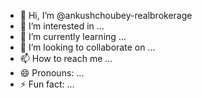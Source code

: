 - 👋 Hi, I’m @ankushchoubey-realbrokerage
- 👀 I’m interested in ...
- 🌱 I’m currently learning ...
- 💞️ I’m looking to collaborate on ...
- 📫 How to reach me ...
- 😄 Pronouns: ...
- ⚡ Fun fact: ...

<!---
ankushchoubey-realbrokerage/ankushchoubey-realbrokerage is a ✨ special ✨ repository because its `README.md` (this file) appears on your GitHub profile.
You can click the Preview link to take a look at your changes.
--->
